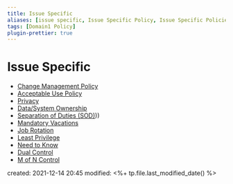 ```yaml
---
title: Issue Specific
aliases: [issue specific, Issue Specific Policy, Issue Specific Policies, issue specific policy, issue specific policies]
tags: [Domain1 Policy]
plugin-prettier: true
---
```


# Issue Specific

- [Change Management Policy](Change%20Management%20Policy)
- [Acceptable Use Policy](Acceptable%20Use%20Policy)
- [Privacy](Privacy)
- [Data/System Ownership](Data/System%20Ownership)
- [Separation of Duties (SOD)](SOD)))
- [Mandatory Vacations](Mandatory%20Vacations)
- [Job Rotation](Job%20Rotation)
- [Least Privilege](Least%20Privilege)
- [Need to Know](Need%20to%20Know)
- [Dual Control](Dual%20Control)
- [M of N Control](M%20of%20N%20Control)

created: 2021-12-14 20:45
modified: <%+ tp.file.last_modified_date() %>